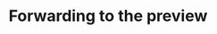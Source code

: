 ---
# permalink: /preview
redirect: https://60a67a9503a35c0007090f51--worldmusictextbook.netlify.app
layout: redirect
title: Forwarding to the preview
---